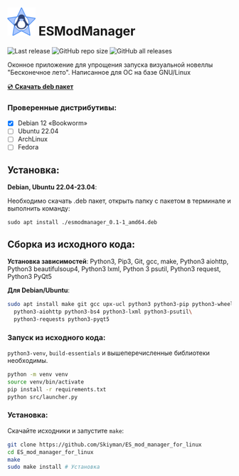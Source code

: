 
<img src="src/assets/logo.png" alt="drawing" width="63"/> ESModManager
=====================
![Last release](https://img.shields.io/github/v/release/Skiyman/ES_mod_manager_for_linux)
![GitHub repo size](https://img.shields.io/github/repo-size/Skiyman/ES_mod_manager_for_linux)
![GitHub all releases](https://img.shields.io/github/downloads/Skiyman/ES_mod_manager_for_linux/total)

Оконное приложение для упрощения запуска визуальной новеллы "Бесконечное лето". Написанное для ОС на базе GNU/Linux

[💿 **Скачать deb пакет**]()

### Проверенные дистрибутивы:
- [x] Debian 12 «Bookworm»
- [ ] Ubuntu 22.04
- [ ] ArchLinux
- [ ] Fedora

Установка:
-------------
**Debian, Ubuntu 22.04-23.04**:

Необходимо скачать .deb пакет, открыть папку с пакетом в терминале и выполнить команду:
```shell
sudo apt install ./esmodmanager_0.1-1_amd64.deb 
```

Сборка из исходного кода:
-------------

**Установка зависимостей**:
Python3, Pip3, Git, gcc, make, Python3 aiohttp, Python3 beautifulsoup4, Python3 lxml, Python 3 psutil,
Python3 request, Python3 PyQt5

**Для Debian/Ubuntu**:
```bash
sudo apt install make git gcc upx-ucl python3 python3-pip python3-wheel \
  python3-aiohttp python3-bs4 python3-lxml python3-psutil\
  python3-requests python3-pyqt5
```

### Запуск из исходного кода:

`python3-venv`, `build-essentials` и вышеперечисленные библиотеки необходимы.
```bash
python -m venv venv
source venv/bin/activate
pip install -r requirements.txt
python src/launcher.py
```

### Установка:
Скачайте исходники и запустите `make`:
```bash
git clone https://github.com/Skiyman/ES_mod_manager_for_linux
cd ES_mod_manager_for_linux
make
sudo make install # Установка
```